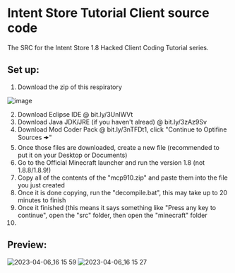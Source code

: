 # Intent Store Tutorial Client source code
The SRC for the Intent Store 1.8 Hacked Client Coding Tutorial series.

## Set up:
1. Download the zip of this respiratory

![image](https://user-images.githubusercontent.com/127635278/230487846-9cba1a82-bee6-4aa3-a53f-9732e31b0887.png)

2. Download Eclipse IDE @ bit.ly/3UnIWVt
3. Download Java JDK/JRE (if you haven't alread) @ bit.ly/3zAz9Sv
4. Download Mod Coder Pack @ bit.ly/3nTFDt1, click "Continue to Optifine Sources 🠞"
5. Once those files are downloaded, create a new file (recommended to put it on your Desktop or Documents)
6. Go to the Official Minecraft launcher and run the version 1.8 (not 1.8.8/1.8.9!)
7. Copy all of the contents of the "mcp910.zip" and paste them into the file you just created
8. Once it is done copying, run the "decompile.bat", this may take up to 20 minutes to finish
9. Once it finished (this means it says something like "Press any key to continue", open the "src" folder, then open the "minecraft" folder
10. 

## Preview:
![2023-04-06_16 15 59](https://user-images.githubusercontent.com/127635278/230485140-52c3996e-7100-4f49-b204-7fad7dd94c60.png)
![2023-04-06_16 15 27](https://user-images.githubusercontent.com/127635278/230485169-0aff252c-c1f5-4321-ad7a-d3c7ad99f8f1.png)
